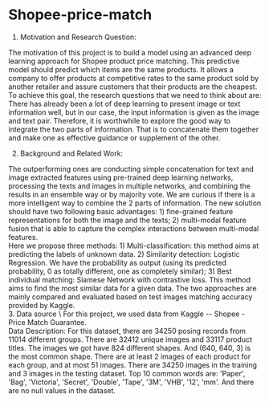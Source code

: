 # Shopee-price-match
1. Motivation and Research Question: 

The motivation of this project is to build a model using an advanced deep learning approach for Shopee product price matching. This predictive model should predict which items are the same products. It allows a company to offer products at competitive rates to the same product sold by another retailer and assure customers that their products are the cheapest. \
To achieve this goal, the research questions that we need to think about are: There has already been a lot of deep learning to present image or text information well, but in our case, the input information is given as the image and text pair. Therefore, it is worthwhile to explore the good way to integrate the two parts of information. That is to concatenate them together and make one as effective guidance or supplement of the other. 

2. Background and Related Work: 

The outperforming ones are conducting simple concatenation for text and image extracted features using pre-trained deep learning networks, processing the texts and images in multiple networks, and combining the results in an ensemble way or by majority vote.
We are curious if there is a more intelligent way to combine the 2 parts of information. The new solution should have two following basic advantages: 1) fine-grained feature representations for both the image and the texts; 2) multi-modal feature fusion that is able to capture the complex interactions between multi-modal features. \
Here we propose three methods: 1) Multi-classification: this method aims at predicting the labels of unknown data. 2) Similarity detection: Logistic Regression. We have the probability as output (using its predicted probability, 0 as totally different, one as completely similar);  3) Best individual matching: Siamese Network with contrastive loss. This method aims to find the most similar data for a given data. The two approaches are mainly compared and evaluated based on test images matching accuracy provided by Kaggle. \
3. Data source \ 
For this project, we used data from Kaggle -- Shopee - Price Match Guarantee. \
Data Description: For this dataset, there are 34250 posing records from 11014 different groups. There are 32412 unique images and 33117 product titles. The images we got have 824 different shapes. And (640, 640, 3) is the most common shape. There are at least 2 images of each product for each group, and at most 51 images. There are 34250 images in the training and 3 images in the testing dataset. Top 10 common words are: 'Paper', 'Bag', 'Victoria', 'Secret', 'Double', 'Tape', '3M', 'VHB', '12', 'mm'. And there are no null values in the dataset. 
